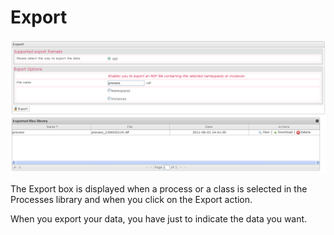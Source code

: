 <!--
parent:
    title: Manage_Processes
author:
    - 'Jérôme Bogaerts'
created_at: '2012-04-17 14:27:18'
updated_at: '2013-03-13 15:06:49'
tags:
    - 'Manage Processes'
-->

Export
======

![](../resources/processes-export.png)

The Export box is displayed when a process or a class is selected in the Processes library and when you click on the Export action.<br/>

When you export your data, you have just to indicate the data you want.

